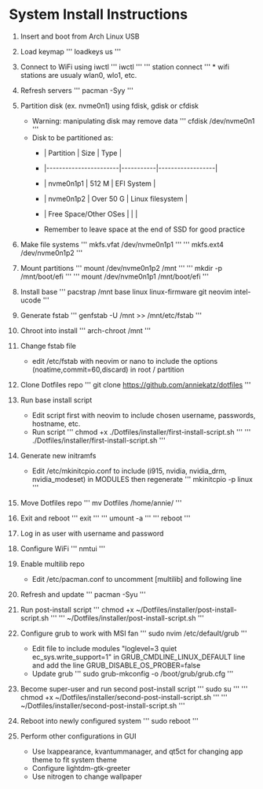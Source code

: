 # System Install Instructions

1. Insert and boot from Arch Linux USB

2. Load keymap
	''' loadkeys us '''

3. Connect to WiFi using iwctl
	''' iwctl '''
		''' station <STATION> connect <WIFI SSID NAME> '''
				* wifi stations are usualy wlan0, wlo1, etc.

4. Refresh servers
	''' pacman -Syy '''

5. Partition disk (ex. nvme0n1) using fdisk, gdisk or cfdisk
	* Warning: manipulating disk may remove data
	''' cfdisk /dev/nvme0n1 '''
	* Disk to be partitioned as:
		* | Partition             | Size      | Type             |
		* |-----------------------|-----------|------------------|
		* | nvme0n1p1             | 512 M     | EFI System       |
		* | nvme0n1p2             | Over 50 G | Linux filesystem |
		* | Free Space/Other OSes |           |                  |

		* Remember to leave space at the end of SSD for good practice

6. Make file systems
	''' mkfs.vfat /dev/nvme0n1p1 '''
	''' mkfs.ext4 /dev/nvme0n1p2 '''

7. Mount partitions
	''' mount /dev/nvme0n1p2 /mnt '''
	''' mkdir -p /mnt/boot/efi '''
	''' mount /dev/nvme0n1p1 /mnt/boot/efi '''

8. Install base
	''' pacstrap /mnt base linux linux-firmware git neovim intel-ucode '''

9. Generate fstab
	''' genfstab -U /mnt >> /mnt/etc/fstab '''

10. Chroot into install
	''' arch-chroot /mnt '''

11. Change fstab file
	* edit /etc/fstab with neovim or nano to include the options (noatime,commit=60,discard) in root / partition

12. Clone Dotfiles repo
	''' git clone https://github.com/anniekatz/dotfiles '''

13. Run base install script
	* Edit script first with neovim to include chosen username, passwords, hostname, etc.
	* Run script
		''' chmod +x ./Dotfiles/installer/first-install-script.sh '''
		''' ./Dotfiles/installer/first-install-script.sh '''

14. Generate new initramfs
	* Edit /etc/mkinitcpio.conf to include (i915, nvidia, nvidia_drm, nvidia_modeset) in MODULES then regenerate
	''' mkinitcpio -p linux '''

15. Move Dotfiles repo
	''' mv Dotfiles /home/annie/ '''

16. Exit and reboot
	''' exit '''
	''' umount -a '''
	''' reboot '''

17. Log in as user with username and password

18. Configure WiFi
	''' nmtui '''

19. Enable multilib repo
	* Edit /etc/pacman.conf to uncomment [multilib] and following line

20. Refresh and update
	''' pacman -Syu '''

21. Run post-install script
	''' chmod +x ~/Dotfiles/installer/post-install-script.sh '''
	''' ~/Dotfiles/installer/post-install-script.sh '''

22. Configure grub to work with MSI fan
	''' sudo nvim /etc/default/grub '''
	* Edit file to include modules "loglevel=3 quiet ec_sys.write_support=1" in GRUB_CMDLINE_LINUX_DEFAULT line and add the line GRUB_DISABLE_OS_PROBER=false
	* Update grub
	''' sudo grub-mkconfig -o /boot/grub/grub.cfg '''

23. Become super-user and run second post-install script
	''' sudo su '''
	''' chmod +x ~/Dotfiles/installer/second-post-install-script.sh '''
	''' ~/Dotfiles/installer/second-post-install-script.sh '''

24. Reboot into newly configured system
	''' sudo reboot '''

25. Perform other configurations in GUI
	* Use lxappearance, kvantummanager, and qt5ct for changing app theme to fit system theme
	* Configure lightdm-gtk-greeter
	* Use nitrogen to change wallpaper

